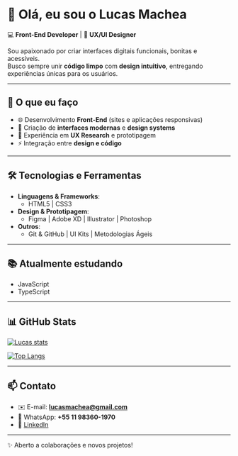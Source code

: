 # 👋 Olá, eu sou o Lucas Machea  

💻 **Front-End Developer** | 🎨 **UX/UI Designer**  

Sou apaixonado por criar interfaces digitais funcionais, bonitas e acessíveis.  
Busco sempre unir **código limpo** com **design intuitivo**, entregando experiências únicas para os usuários.  

---

## 🚀 O que eu faço
- 🌐 Desenvolvimento **Front-End** (sites e aplicações responsivas)  
- 🎨 Criação de **interfaces modernas** e **design systems**  
- 📱 Experiência em **UX Research** e prototipagem  
- ⚡ Integração entre **design e código**  

---

## 🛠️ Tecnologias e Ferramentas
- **Linguagens & Frameworks**:  
  - HTML5 | CSS3  
- **Design & Prototipagem**:  
  - Figma | Adobe XD | Illustrator | Photoshop  
- **Outros**:  
  - Git & GitHub | UI Kits | Metodologias Ágeis  

---

## 📚 Atualmente estudando
- JavaScript  
- TypeScript  

---

## 📊 GitHub Stats
[![Lucas stats](https://github-readme-stats.vercel.app/api?username=machea-hub)](https://github.com/anuraghazra/github-readme-stats) 

[![Top Langs](https://github-readme-stats.vercel.app/api/top-langs/?username=machea-hub)](https://github.com/anuraghazra/github-readme-stats)

---

## 📫 Contato
- ✉️ E-mail: **lucasmachea@gmail.com**  
- 📱 WhatsApp: **+55 11 98360-1970**  
- 💼 [LinkedIn](https://www.linkedin.com/in/lucas-machea)  

---

✨ Aberto a colaborações e novos projetos!  
